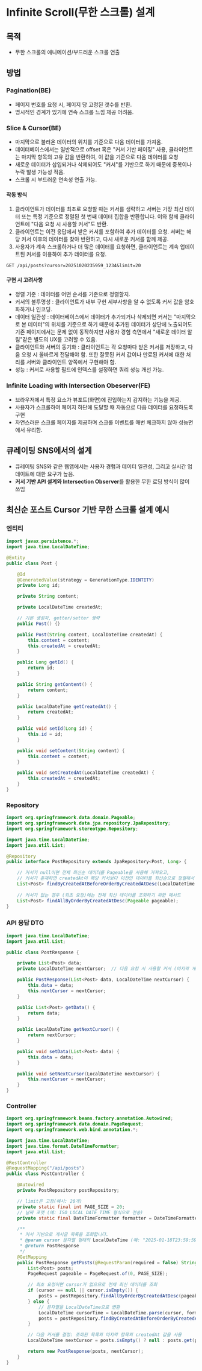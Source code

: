 # Infinite Scroll(무한 스크롤) 설계

## 목적
- 무한 스크롤의 애니메이션/부드러운 스크롤 연출

## 방법

### Pagination(BE)
- 페이지 번호를 요청 시, 페이지 당 고정된 갯수를 반환.
- 명시적인 경계가 있기에 연속 스크롤 느낌 제공 어려움.

### Slice & Cursor(BE)
- 마지막으로 불러온 데이터의 위치를 기준으로 다음 데이터를 가져옴.
- 데이터베이스에서는 일반적으로 offset 혹은 "커서 기반 페이징" 사용, 클라이언트는 마지막 항목의 고유 값을 반환하여, 이 값을 기준으로 다음 데이터를 요청
- 새로운 데이터가 삽입되거나 삭제되어도 "커서"를 기반으로 하기 때문에 중복이나 누락 발생 가능성 적음.
- 스크롤 시 부드러운 연속성 연출 가능.

#### 작동 방식
1. 클라이언트가 데이터를 최초로 요청할 때는 커서를 생략하고 서버는 가장 최신 데이터 또는 특정 기준으로 정렬된 첫 번째 데이터 집합을 반환합니다. 이와 함께 클라이언트에 "다음 요청 시 사용할 커서"도 반환.
2. 클라이언트는 이전 응답에서 받은 커서를 포함하여 추가 데이터를 요청. 서버는 해당 커서 이후의 데이터를 찾아 반환하고, 다시 새로운 커서를 함께 제공.
3. 사용자가 계속 스크롤하거나 더 많은 데이터를 요청하면, 클라이언트는 계속 업데이트된 커서를 이용하여 추가 데이터를 요청.
```http
GET /api/posts?cursor=20251020235959_1234&limit=20
```

#### 구현 시 고려사항
- 정렬 기준 : 데이터를 어떤 순서를 기준으로 정렬할지.
- 커서의 불투명성 : 클라이언트가 내부 구현 세부사항을 알 수 없도록 커서 값을 암호화하거나 인코딩.
- 데이터 일관성 : 데이터베이스에서 데이터가 추가되거나 삭제되면 커서는 "마지막으로 본 데이터"의 위치를 기준으로 하기 때문에 추가된 데이터가 상단에 노출되어도 기존 페이지에서는 문제 없이 동작하지만 사용자 경험 측면에서 "새로운 데이터 알림"같은 별도의 UX를 고려할 수 있음.
- 클라이언트와 서버의 동기화 : 클라이언트는 각 요청마다 받은 커서를 저장하고, 다음 요청 시 올바르게 전달해야 함. 또한 잘못된 커서 값이나 만료된 커서에 대한 처리를 서버와 클라이언트 양쪽에서 구현해야 함.
- 성능 : 커서로 사용할 필드에 인덱스를 설정하면 쿼리 성능 개선 가능.

### Infinite Loading with Intersection Obeserver(FE)
- 브라우저에서 특정 요소가 뷰포트(화면)에 진입하는지 감지하는 기능을 제공.
- 사용자가 스크롤하여 페이지 하단에 도달할 때 자동으로 다음 데이터를 요청하도록 구현
- 자연스러운 스크롤 페이지를 제공하며 스크롤 이벤트를 매번 체크하지 않아 성능면에서 유리함.

## 큐레이팅 SNS에서의 설계
- 큐레이팅 SNS와 같은 웹앱에서는 사용자 경험과 데이터 일관성, 그리고 실시간 업데이트에 대한 요구가 높음.
- **커서 기반 API 설계와 Intersection Observer**를 활용한 무한 로딩 방식이 많이 쓰임

## 최신순 포스트 Cursor 기반 무한 스크롤 설계 예시
### 엔티티
```java
import javax.persistence.*;
import java.time.LocalDateTime;

@Entity
public class Post {

    @Id
    @GeneratedValue(strategy = GenerationType.IDENTITY)
    private Long id;

    private String content;

    private LocalDateTime createdAt;

    // 기본 생성자, getter/setter 생략
    public Post() {}

    public Post(String content, LocalDateTime createdAt) {
        this.content = content;
        this.createdAt = createdAt;
    }

    public Long getId() {
        return id;
    }

    public String getContent() {
        return content;
    }

    public LocalDateTime getCreatedAt() {
        return createdAt;
    }

    public void setId(Long id) {
        this.id = id;
    }

    public void setContent(String content) {
        this.content = content;
    }

    public void setCreatedAt(LocalDateTime createdAt) {
        this.createdAt = createdAt;
    }
}
```
### Repository
```java
import org.springframework.data.domain.Pageable;
import org.springframework.data.jpa.repository.JpaRepository;
import org.springframework.stereotype.Repository;

import java.time.LocalDateTime;
import java.util.List;

@Repository
public interface PostRepository extends JpaRepository<Post, Long> {

    // 커서가 null이면 전체 최신순 데이터를 Pageable을 사용해 가져오고,
    // 커서가 존재하면 createdAt이 해당 커서보다 이전인 데이터를 최신순으로 정렬해서 조회.
    List<Post> findByCreatedAtBeforeOrderByCreatedAtDesc(LocalDateTime createdAt, Pageable pageable);
    
    // 커서가 없는 경우 (최초 요청)에는 전체 최신 데이터를 조회하기 위한 메서드
    List<Post> findAllByOrderByCreatedAtDesc(Pageable pageable);
}
```
### API 응답 DTO
```java
import java.time.LocalDateTime;
import java.util.List;

public class PostResponse {

    private List<Post> data;
    private LocalDateTime nextCursor;  // 다음 요청 시 사용할 커서 (마지막 게시글의 createdAt)

    public PostResponse(List<Post> data, LocalDateTime nextCursor) {
        this.data = data;
        this.nextCursor = nextCursor;
    }

    public List<Post> getData() {
        return data;
    }

    public LocalDateTime getNextCursor() {
        return nextCursor;
    }

    public void setData(List<Post> data) {
        this.data = data;
    }

    public void setNextCursor(LocalDateTime nextCursor) {
        this.nextCursor = nextCursor;
    }
}
```
### Controller
```java
import org.springframework.beans.factory.annotation.Autowired;
import org.springframework.data.domain.PageRequest;
import org.springframework.web.bind.annotation.*;

import java.time.LocalDateTime;
import java.time.format.DateTimeFormatter;
import java.util.List;

@RestController
@RequestMapping("/api/posts")
public class PostController {

    @Autowired
    private PostRepository postRepository;

    // limit은 고정(예시: 20개)
    private static final int PAGE_SIZE = 20;
    // 날짜 포맷 (예: ISO_LOCAL_DATE_TIME 형식으로 전송)
    private static final DateTimeFormatter formatter = DateTimeFormatter.ISO_LOCAL_DATE_TIME;

    /**
     * 커서 기반으로 게시글 목록을 조회합니다.
     * @param cursor 문자열 형태의 LocalDateTime (예: "2025-01-18T23:59:59")
     * @return PostResponse
     */
    @GetMapping
    public PostResponse getPosts(@RequestParam(required = false) String cursor) {
        List<Post> posts;
        PageRequest pageable = PageRequest.of(0, PAGE_SIZE);

        // 최초 요청이면 cursor가 없으므로 전체 최신 데이터를 조회
        if (cursor == null || cursor.isEmpty()) {
            posts = postRepository.findAllByOrderByCreatedAtDesc(pageable);
        } else {
            // 문자열을 LocalDateTime으로 변환
            LocalDateTime cursorTime = LocalDateTime.parse(cursor, formatter);
            posts = postRepository.findByCreatedAtBeforeOrderByCreatedAtDesc(cursorTime, pageable);
        }

        // 다음 커서를 결정: 조회된 목록의 마지막 항목의 createdAt 값을 사용
        LocalDateTime nextCursor = posts.isEmpty() ? null : posts.get(posts.size() - 1).getCreatedAt();

        return new PostResponse(posts, nextCursor);
    }
}
```

